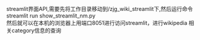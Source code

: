 streamlit界面API,需要先将工作目录移动到/zjg_wiki_streamlit下,然后运行命令streamlit run show_streamlit_nm.py  
然后就可以在本机的浏览器上用端口8051进行访问streamlit，进行wikipedia 相关category信息的查询  
